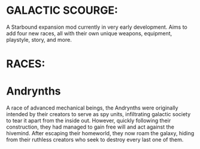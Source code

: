 # GALACTIC SCOURGE:
A Starbound expansion mod currently in very early development. Aims to add four new races, all with their own unique weapons, equipment, playstyle, story, and more.

# RACES:
# Andrynths
A race of advanced mechanical beings, the Andrynths were originally intended by their creators to serve as spy units, infiltrating galactic society to tear it apart from the inside out. However, quickly following their construction, they had managed to gain free will and act against the hivemind. After escaping their homeworld, they now roam the galaxy, hiding from their ruthless creators who seek to destroy every last one of them.
